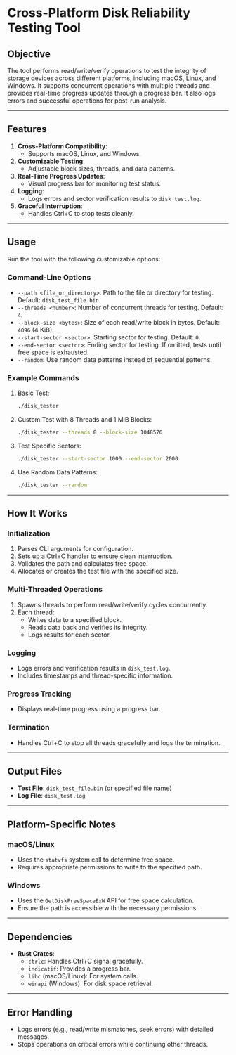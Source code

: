 # Cross-Platform Disk Reliability Testing Tool

## Objective
The tool performs read/write/verify operations to test the integrity of storage devices across different platforms, including macOS, Linux, and Windows. It supports concurrent operations with multiple threads and provides real-time progress updates through a progress bar. It also logs errors and successful operations for post-run analysis.

---

## Features
1. **Cross-Platform Compatibility**:
   - Supports macOS, Linux, and Windows.
2. **Customizable Testing**:
   - Adjustable block sizes, threads, and data patterns.
3. **Real-Time Progress Updates**:
   - Visual progress bar for monitoring test status.
4. **Logging**:
   - Logs errors and sector verification results to `disk_test.log`.
5. **Graceful Interruption**:
   - Handles Ctrl+C to stop tests cleanly.

---

## Usage
Run the tool with the following customizable options:

### Command-Line Options
- `--path <file_or_directory>`: Path to the file or directory for testing. Default: `disk_test_file.bin`.
- `--threads <number>`: Number of concurrent threads for testing. Default: `4`.
- `--block-size <bytes>`: Size of each read/write block in bytes. Default: `4096` (4 KiB).
- `--start-sector <sector>`: Starting sector for testing. Default: `0`.
- `--end-sector <sector>`: Ending sector for testing. If omitted, tests until free space is exhausted.
- `--random`: Use random data patterns instead of sequential patterns.

### Example Commands
1. Basic Test:
   ```sh
   ./disk_tester
   ```

2. Custom Test with 8 Threads and 1 MiB Blocks:
   ```sh
   ./disk_tester --threads 8 --block-size 1048576
   ```

3. Test Specific Sectors:
   ```sh
   ./disk_tester --start-sector 1000 --end-sector 2000
   ```

4. Use Random Data Patterns:
   ```sh
   ./disk_tester --random
   ```

---

## How It Works

### Initialization
1. Parses CLI arguments for configuration.
2. Sets up a Ctrl+C handler to ensure clean interruption.
3. Validates the path and calculates free space.
4. Allocates or creates the test file with the specified size.

### Multi-Threaded Operations
1. Spawns threads to perform read/write/verify cycles concurrently.
2. Each thread:
   - Writes data to a specified block.
   - Reads data back and verifies its integrity.
   - Logs results for each sector.

### Logging
- Logs errors and verification results in `disk_test.log`.
- Includes timestamps and thread-specific information.

### Progress Tracking
- Displays real-time progress using a progress bar.

### Termination
- Handles Ctrl+C to stop all threads gracefully and logs the termination.

---

## Output Files
- **Test File**: `disk_test_file.bin` (or specified file name)
- **Log File**: `disk_test.log`

---

## Platform-Specific Notes

### macOS/Linux
- Uses the `statvfs` system call to determine free space.
- Requires appropriate permissions to write to the specified path.

### Windows
- Uses the `GetDiskFreeSpaceExW` API for free space calculation.
- Ensure the path is accessible with the necessary permissions.

---

## Dependencies
- **Rust Crates**:
  - `ctrlc`: Handles Ctrl+C signal gracefully.
  - `indicatif`: Provides a progress bar.
  - `libc` (macOS/Linux): For system calls.
  - `winapi` (Windows): For disk space retrieval.

---

## Error Handling
- Logs errors (e.g., read/write mismatches, seek errors) with detailed messages.
- Stops operations on critical errors while continuing other threads.



